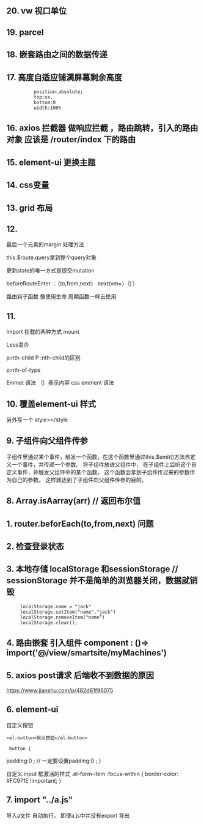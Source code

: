 
## 20. vw 视口单位
## 19. parcel
## 18. 嵌套路由之间的数据传递
## 17.  高度自适应铺满屏幕剩余高度 
              position:absolute;
              top:xx,
              bottom:0
              width:100%
               
## 16. axios 拦截器 做响应拦截 ，路由跳转，引入的路由对象 应该是 /router/index 下的路由
## 15. element-ui 更换主题
## 14. css变量
## 13. grid 布局


## 12. 
 
 最后一个元素的margin 处理方法

this.$route.query拿到整个query对象

更新state的唯一方式是提交mutation

beforeRouteEnter ：（to,from,next）
next(vm=〉｛｝）

路由钩子函数 像使用生命 周期函数一样去使用






## 11. 
Import
挂载的两种方式 mount

Less混合

p:nth-child
P :nth-child的区别

p:nth-of-type 

Emmet  语法
｛｝表示内容
css emment 语法

## 10. 覆盖element-ui 样式  

另外写一个  style></style

## 9. 子组件向父组件传参
   子组件里通过某个事件，触发一个函数，在这个函数里通过this.$emit()方法自定义一个事件，并传递一个参数。 将子组件放进父组件中， 在子组件上监听这个自定义事件，并触发父组件中的某个函数，
   这个函数会拿到子组件传过来的参数作为自己的参数。 这样就达到了子组件向父组件传参的目的。 
## 8. Array.isAarray(arr)  // 返回布尔值

## 1.  router.beforEach(to,from,next)  问题

## 2.  检查登录状态

##  3.  本地存储  localStorage 和sessionStorage   //  sessionStorage  并不是简单的浏览器关闭，数据就销毁


         localStorage.name = "jack" 
         localStorage.setItem("name","jack")
         localStorage.removeItem("name“)
         localStorage.clear();



## 4.  路由嵌套  引入组件  component : ()=> import('@/view/smartsite/myMachines')

         
 ## 5. axios  post请求 后端收不到数据的原因
  https://www.jianshu.com/p/482d61f96075


## 6.   element-ui  

自定义按钮  

    <el-button>默认按钮</el-button> 

     button {
   padding:0  ;    //  一定要设置padding:0 ;
}

自定义  input 框激活的样式
 .el-form-item :focus-within {
                border-color: #FC971E !important;
            }

## 7. import "../a.js" 
 导入a文件 自动执行， 即使a.js中并没有export 导出 






